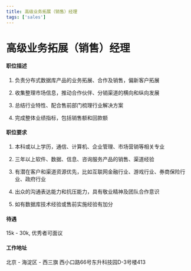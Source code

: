 ```yaml
---
title: 高级业务拓展（销售）经理
tags: ['sales']
---
```


# 高级业务拓展（销售）经理

#### 职位描述

1. 负责分布式数据库产品的业务拓展、合作及销售，偏新客户拓展

2. 收集整理市场信息，推动合作伙伴、分销渠道的横向和纵向发展

3. 总结行业特性、配合售前部门梳理行业解决方案

4. 完成整体业绩指标，包括销售额和回款额

#### 职位要求

1. 本科或以上学历，通信、计算机、企业管理、市场营销等相关专业

2. 三年以上软件、数据、信息、咨询服务产品的销售、渠道经验

3. 有潜在客户和渠道资源优先，比如互联网金融行业、游戏行业、券商保险行业、政府行业

4. 出众的沟通表达能力和抗压能力，具有敬业精神及团队合作意识

5. 如有数据库技术经验或售前实施经验有加分

#### 待遇

15k - 30k, 优秀者可面议


#### 工作地址

北京 - 海淀区 - 西三旗 西小口路66号东升科技园D-3号楼413
